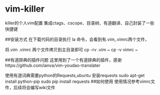 # vim-killer
killer的个人vim配置 集成ctags、cscope、目录树、有道翻译、自己封装了一些快捷键

##安装方式
在下载代码的目录执行 la 命令，会看到有.vim,.vimrc两个文件，

将.vim .vimrc 两个文件拷贝到主目录即可
	cp -rv .vim ~
	cp -v vimrc ~

##有道辞典的插件问题
这里用到了一个有道辞典的插件，感谢https://github.com/ianva/vim-youdao-translater

使用有道词典需要python的Requests,ubuntu 安装requests
	sudo apt-get install python-pip
	sudo pip install requests
##如何使用
使用情况参考vimrc文件，后续将会编写wiki文件
